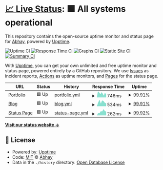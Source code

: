 # [📈 Live Status](https://EpicGamer007.github.io/upptime): <!--live status--> **🟩 All systems operational**

This repository contains the open-source uptime monitor and status page for [Abhay](https://abhay7.ml), powered by [Upptime](https://github.com/upptime/upptime).

[![Uptime CI](https://github.com/EpicGamer007/upptime/workflows/Uptime%20CI/badge.svg)](https://github.com/EpicGamer007/upptime/actions?query=workflow%3A%22Uptime+CI%22)
[![Response Time CI](https://github.com/EpicGamer007/upptime/workflows/Response%20Time%20CI/badge.svg)](https://github.com/EpicGamer007/upptime/actions?query=workflow%3A%22Response+Time+CI%22)
[![Graphs CI](https://github.com/EpicGamer007/upptime/workflows/Graphs%20CI/badge.svg)](https://github.com/EpicGamer007/upptime/actions?query=workflow%3A%22Graphs+CI%22)
[![Static Site CI](https://github.com/EpicGamer007/upptime/workflows/Static%20Site%20CI/badge.svg)](https://github.com/EpicGamer007/upptime/actions?query=workflow%3A%22Static+Site+CI%22)
[![Summary CI](https://github.com/EpicGamer007/upptime/workflows/Summary%20CI/badge.svg)](https://github.com/EpicGamer007/upptime/actions?query=workflow%3A%22Summary+CI%22)

With [Upptime](https://upptime.js.org), you can get your own unlimited and free uptime monitor and status page, powered entirely by a GitHub repository. We use [Issues](https://github.com/EpicGamer007/upptime/issues) as incident reports, [Actions](https://github.com/EpicGamer007/upptime/actions) as uptime monitors, and [Pages](https://EpicGamer007.github.io/upptime) for the status page.

<!--start: status pages-->
<!-- This summary is generated by Upptime (https://github.com/upptime/upptime) -->
<!-- Do not edit this manually, your changes will be overwritten -->
<!-- prettier-ignore -->
| URL | Status | History | Response Time | Uptime |
| --- | ------ | ------- | ------------- | ------ |
| <img alt="" src="https://icons.duckduckgo.com/ip3/abhay7.ml.ico" height="13"> [Portfolio](https://abhay7.ml) | 🟩 Up | [portfolio.yml](https://github.com/EpicGamer007/upptime/commits/HEAD/history/portfolio.yml) | <details><summary><img alt="Response time graph" src="./graphs/portfolio/response-time-week.png" height="20"> 746ms</summary><br><a href="https://status.abhay7.ml/history/portfolio"><img alt="Response time 680" src="https://img.shields.io/endpoint?url=https%3A%2F%2Fraw.githubusercontent.com%2FEpicGamer007%2Fupptime%2FHEAD%2Fapi%2Fportfolio%2Fresponse-time.json"></a><br><a href="https://status.abhay7.ml/history/portfolio"><img alt="24-hour response time 629" src="https://img.shields.io/endpoint?url=https%3A%2F%2Fraw.githubusercontent.com%2FEpicGamer007%2Fupptime%2FHEAD%2Fapi%2Fportfolio%2Fresponse-time-day.json"></a><br><a href="https://status.abhay7.ml/history/portfolio"><img alt="7-day response time 746" src="https://img.shields.io/endpoint?url=https%3A%2F%2Fraw.githubusercontent.com%2FEpicGamer007%2Fupptime%2FHEAD%2Fapi%2Fportfolio%2Fresponse-time-week.json"></a><br><a href="https://status.abhay7.ml/history/portfolio"><img alt="30-day response time 680" src="https://img.shields.io/endpoint?url=https%3A%2F%2Fraw.githubusercontent.com%2FEpicGamer007%2Fupptime%2FHEAD%2Fapi%2Fportfolio%2Fresponse-time-month.json"></a><br><a href="https://status.abhay7.ml/history/portfolio"><img alt="1-year response time 680" src="https://img.shields.io/endpoint?url=https%3A%2F%2Fraw.githubusercontent.com%2FEpicGamer007%2Fupptime%2FHEAD%2Fapi%2Fportfolio%2Fresponse-time-year.json"></a></details> | <details><summary><a href="https://status.abhay7.ml/history/portfolio">99.91%</a></summary><a href="https://status.abhay7.ml/history/portfolio"><img alt="All-time uptime 99.93%" src="https://img.shields.io/endpoint?url=https%3A%2F%2Fraw.githubusercontent.com%2FEpicGamer007%2Fupptime%2FHEAD%2Fapi%2Fportfolio%2Fuptime.json"></a><br><a href="https://status.abhay7.ml/history/portfolio"><img alt="24-hour uptime 99.35%" src="https://img.shields.io/endpoint?url=https%3A%2F%2Fraw.githubusercontent.com%2FEpicGamer007%2Fupptime%2FHEAD%2Fapi%2Fportfolio%2Fuptime-day.json"></a><br><a href="https://status.abhay7.ml/history/portfolio"><img alt="7-day uptime 99.91%" src="https://img.shields.io/endpoint?url=https%3A%2F%2Fraw.githubusercontent.com%2FEpicGamer007%2Fupptime%2FHEAD%2Fapi%2Fportfolio%2Fuptime-week.json"></a><br><a href="https://status.abhay7.ml/history/portfolio"><img alt="30-day uptime 99.93%" src="https://img.shields.io/endpoint?url=https%3A%2F%2Fraw.githubusercontent.com%2FEpicGamer007%2Fupptime%2FHEAD%2Fapi%2Fportfolio%2Fuptime-month.json"></a><br><a href="https://status.abhay7.ml/history/portfolio"><img alt="1-year uptime 99.93%" src="https://img.shields.io/endpoint?url=https%3A%2F%2Fraw.githubusercontent.com%2FEpicGamer007%2Fupptime%2FHEAD%2Fapi%2Fportfolio%2Fuptime-year.json"></a></details>
| <img alt="" src="https://icons.duckduckgo.com/ip3/blog.abhay7.ml.ico" height="13"> [Blog](https://blog.abhay7.ml) | 🟩 Up | [blog.yml](https://github.com/EpicGamer007/upptime/commits/HEAD/history/blog.yml) | <details><summary><img alt="Response time graph" src="./graphs/blog/response-time-week.png" height="20"> 534ms</summary><br><a href="https://status.abhay7.ml/history/blog"><img alt="Response time 508" src="https://img.shields.io/endpoint?url=https%3A%2F%2Fraw.githubusercontent.com%2FEpicGamer007%2Fupptime%2FHEAD%2Fapi%2Fblog%2Fresponse-time.json"></a><br><a href="https://status.abhay7.ml/history/blog"><img alt="24-hour response time 395" src="https://img.shields.io/endpoint?url=https%3A%2F%2Fraw.githubusercontent.com%2FEpicGamer007%2Fupptime%2FHEAD%2Fapi%2Fblog%2Fresponse-time-day.json"></a><br><a href="https://status.abhay7.ml/history/blog"><img alt="7-day response time 534" src="https://img.shields.io/endpoint?url=https%3A%2F%2Fraw.githubusercontent.com%2FEpicGamer007%2Fupptime%2FHEAD%2Fapi%2Fblog%2Fresponse-time-week.json"></a><br><a href="https://status.abhay7.ml/history/blog"><img alt="30-day response time 508" src="https://img.shields.io/endpoint?url=https%3A%2F%2Fraw.githubusercontent.com%2FEpicGamer007%2Fupptime%2FHEAD%2Fapi%2Fblog%2Fresponse-time-month.json"></a><br><a href="https://status.abhay7.ml/history/blog"><img alt="1-year response time 508" src="https://img.shields.io/endpoint?url=https%3A%2F%2Fraw.githubusercontent.com%2FEpicGamer007%2Fupptime%2FHEAD%2Fapi%2Fblog%2Fresponse-time-year.json"></a></details> | <details><summary><a href="https://status.abhay7.ml/history/blog">99.91%</a></summary><a href="https://status.abhay7.ml/history/blog"><img alt="All-time uptime 99.94%" src="https://img.shields.io/endpoint?url=https%3A%2F%2Fraw.githubusercontent.com%2FEpicGamer007%2Fupptime%2FHEAD%2Fapi%2Fblog%2Fuptime.json"></a><br><a href="https://status.abhay7.ml/history/blog"><img alt="24-hour uptime 99.38%" src="https://img.shields.io/endpoint?url=https%3A%2F%2Fraw.githubusercontent.com%2FEpicGamer007%2Fupptime%2FHEAD%2Fapi%2Fblog%2Fuptime-day.json"></a><br><a href="https://status.abhay7.ml/history/blog"><img alt="7-day uptime 99.91%" src="https://img.shields.io/endpoint?url=https%3A%2F%2Fraw.githubusercontent.com%2FEpicGamer007%2Fupptime%2FHEAD%2Fapi%2Fblog%2Fuptime-week.json"></a><br><a href="https://status.abhay7.ml/history/blog"><img alt="30-day uptime 99.94%" src="https://img.shields.io/endpoint?url=https%3A%2F%2Fraw.githubusercontent.com%2FEpicGamer007%2Fupptime%2FHEAD%2Fapi%2Fblog%2Fuptime-month.json"></a><br><a href="https://status.abhay7.ml/history/blog"><img alt="1-year uptime 99.94%" src="https://img.shields.io/endpoint?url=https%3A%2F%2Fraw.githubusercontent.com%2FEpicGamer007%2Fupptime%2FHEAD%2Fapi%2Fblog%2Fuptime-year.json"></a></details>
| <img alt="" src="https://icons.duckduckgo.com/ip3/status.abhay7.ml.ico" height="13"> [Status Page](https://status.abhay7.ml) | 🟩 Up | [status-page.yml](https://github.com/EpicGamer007/upptime/commits/HEAD/history/status-page.yml) | <details><summary><img alt="Response time graph" src="./graphs/status-page/response-time-week.png" height="20"> 262ms</summary><br><a href="https://status.abhay7.ml/history/status-page"><img alt="Response time 278" src="https://img.shields.io/endpoint?url=https%3A%2F%2Fraw.githubusercontent.com%2FEpicGamer007%2Fupptime%2FHEAD%2Fapi%2Fstatus-page%2Fresponse-time.json"></a><br><a href="https://status.abhay7.ml/history/status-page"><img alt="24-hour response time 214" src="https://img.shields.io/endpoint?url=https%3A%2F%2Fraw.githubusercontent.com%2FEpicGamer007%2Fupptime%2FHEAD%2Fapi%2Fstatus-page%2Fresponse-time-day.json"></a><br><a href="https://status.abhay7.ml/history/status-page"><img alt="7-day response time 262" src="https://img.shields.io/endpoint?url=https%3A%2F%2Fraw.githubusercontent.com%2FEpicGamer007%2Fupptime%2FHEAD%2Fapi%2Fstatus-page%2Fresponse-time-week.json"></a><br><a href="https://status.abhay7.ml/history/status-page"><img alt="30-day response time 278" src="https://img.shields.io/endpoint?url=https%3A%2F%2Fraw.githubusercontent.com%2FEpicGamer007%2Fupptime%2FHEAD%2Fapi%2Fstatus-page%2Fresponse-time-month.json"></a><br><a href="https://status.abhay7.ml/history/status-page"><img alt="1-year response time 278" src="https://img.shields.io/endpoint?url=https%3A%2F%2Fraw.githubusercontent.com%2FEpicGamer007%2Fupptime%2FHEAD%2Fapi%2Fstatus-page%2Fresponse-time-year.json"></a></details> | <details><summary><a href="https://status.abhay7.ml/history/status-page">99.92%</a></summary><a href="https://status.abhay7.ml/history/status-page"><img alt="All-time uptime 99.94%" src="https://img.shields.io/endpoint?url=https%3A%2F%2Fraw.githubusercontent.com%2FEpicGamer007%2Fupptime%2FHEAD%2Fapi%2Fstatus-page%2Fuptime.json"></a><br><a href="https://status.abhay7.ml/history/status-page"><img alt="24-hour uptime 99.41%" src="https://img.shields.io/endpoint?url=https%3A%2F%2Fraw.githubusercontent.com%2FEpicGamer007%2Fupptime%2FHEAD%2Fapi%2Fstatus-page%2Fuptime-day.json"></a><br><a href="https://status.abhay7.ml/history/status-page"><img alt="7-day uptime 99.92%" src="https://img.shields.io/endpoint?url=https%3A%2F%2Fraw.githubusercontent.com%2FEpicGamer007%2Fupptime%2FHEAD%2Fapi%2Fstatus-page%2Fuptime-week.json"></a><br><a href="https://status.abhay7.ml/history/status-page"><img alt="30-day uptime 99.94%" src="https://img.shields.io/endpoint?url=https%3A%2F%2Fraw.githubusercontent.com%2FEpicGamer007%2Fupptime%2FHEAD%2Fapi%2Fstatus-page%2Fuptime-month.json"></a><br><a href="https://status.abhay7.ml/history/status-page"><img alt="1-year uptime 99.94%" src="https://img.shields.io/endpoint?url=https%3A%2F%2Fraw.githubusercontent.com%2FEpicGamer007%2Fupptime%2FHEAD%2Fapi%2Fstatus-page%2Fuptime-year.json"></a></details>

<!--end: status pages-->

[**Visit our status website →**](https://EpicGamer007.github.io/upptime)

## 📄 License

- Powered by: [Upptime](https://github.com/upptime/upptime)
- Code: [MIT](./LICENSE) © [Abhay](https://abhay7.ml)
- Data in the `./history` directory: [Open Database License](https://opendatacommons.org/licenses/odbl/1-0/)
